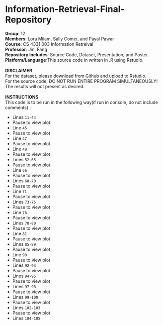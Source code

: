 # Information-Retrieval-Final-Repository
**Group**: 12<br />
**Members**: Lora Milam, Sally Comer, and Payal Pawar<br />
**Course**: CS 4331 003 Information Retreival<br />
**Professor**: Jin, Fang<br />
**Repository Includes**: Source Code, Dataset, Presentation, and Poster.<br />
**Platform/Language**:This source code in written in .R using Rstudio.<br />
<br />
**DISCLAIMER**<br />
For the dataset, please download from Github and upload to Rstudio.<br />
For the source code, DO NOT RUN ENTIRE PROGRAM SIMULTANEOUSLY! The results will not present as desired.<br />
<br />
**INSTRUCTIONS**<br />
This code is to be run in the following way(if run in console, do not include comments) :<br />
- Lines `11-44`<br />
- Pause to view plot.
- Line `45`
- Pause to view plot
- Line `47`
- Pause to view plot
- Line `48`
- Pause to view plot
- Lines `52-65`
- Pause to view plot
- Line `66`
- Pause to view plot
- Lines `68-70`
- Pause to view plot
- Line `71`
- Pause to view plot
- Lines `73-75`
- Pause to view plot
- Line `76`
- Pause to view plot
- Lines `78-80`
- Pause to view plot
- Line `81`
- Pause to view plot
- Lines `85-89`
- Pause to view plot
- Line `90`
- Pause to view plot
- Lines `92-93`
- Pause to view plot
- Lines `94-95`
- Pause to view plot
- Lines `97-98`
- Pause to view plot
- Lines `99-100`
- Pause to view plot
- Lines `102-103`
- Pause to view plot
- Lines `104-105`

